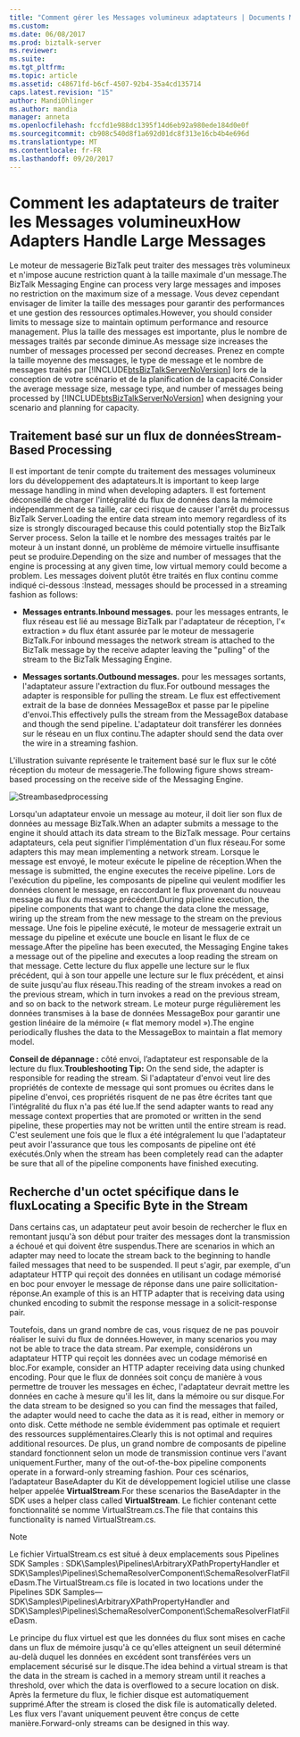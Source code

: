 ```yaml
---
title: "Comment gérer les Messages volumineux adaptateurs | Documents Microsoft"
ms.custom: 
ms.date: 06/08/2017
ms.prod: biztalk-server
ms.reviewer: 
ms.suite: 
ms.tgt_pltfrm: 
ms.topic: article
ms.assetid: c48671fd-b6cf-4507-92b4-35a4cd135714
caps.latest.revision: "15"
author: MandiOhlinger
ms.author: mandia
manager: anneta
ms.openlocfilehash: fccfd1e988dc1395f14d6eb92a980ede184d0e0f
ms.sourcegitcommit: cb908c540d8f1a692d01dc8f313e16cb4b4e696d
ms.translationtype: MT
ms.contentlocale: fr-FR
ms.lasthandoff: 09/20/2017
---
```

# <a name="how-adapters-handle-large-messages"></a><span data-ttu-id="5f78f-102">Comment les adaptateurs de traiter les Messages volumineux</span><span class="sxs-lookup"><span data-stu-id="5f78f-102">How Adapters Handle Large Messages</span></span>
<span data-ttu-id="5f78f-103">Le moteur de messagerie BizTalk peut traiter des messages très volumineux et n'impose aucune restriction quant à la taille maximale d'un message.</span><span class="sxs-lookup"><span data-stu-id="5f78f-103">The BizTalk Messaging Engine can process very large messages and imposes no restriction on the maximum size of a message.</span></span> <span data-ttu-id="5f78f-104">Vous devez cependant envisager de limiter la taille des messages pour garantir des performances et une gestion des ressources optimales.</span><span class="sxs-lookup"><span data-stu-id="5f78f-104">However, you should consider limits to message size to maintain optimum performance and resource management.</span></span> <span data-ttu-id="5f78f-105">Plus la taille des messages est importante, plus le nombre de messages traités par seconde diminue.</span><span class="sxs-lookup"><span data-stu-id="5f78f-105">As message size increases the number of messages processed per second decreases.</span></span> <span data-ttu-id="5f78f-106">Prenez en compte la taille moyenne des messages, le type de message et le nombre de messages traités par [!INCLUDE[btsBizTalkServerNoVersion](../includes/btsbiztalkservernoversion-md.md)] lors de la conception de votre scénario et de la planification de la capacité.</span><span class="sxs-lookup"><span data-stu-id="5f78f-106">Consider the average message size, message type, and number of messages being processed by [!INCLUDE[btsBizTalkServerNoVersion](../includes/btsbiztalkservernoversion-md.md)] when designing your scenario and planning for capacity.</span></span>  
  
## <a name="stream-based-processing"></a><span data-ttu-id="5f78f-107">Traitement basé sur un flux de données</span><span class="sxs-lookup"><span data-stu-id="5f78f-107">Stream-Based Processing</span></span>  
 <span data-ttu-id="5f78f-108">Il est important de tenir compte du traitement des messages volumineux lors du développement des adaptateurs.</span><span class="sxs-lookup"><span data-stu-id="5f78f-108">It is important to keep large message handling in mind when developing adapters.</span></span> <span data-ttu-id="5f78f-109">Il est fortement déconseillé de charger l'intégralité du flux de données dans la mémoire indépendamment de sa taille, car ceci risque de causer l'arrêt du processus BizTalk Server.</span><span class="sxs-lookup"><span data-stu-id="5f78f-109">Loading the entire data stream into memory regardless of its size is strongly discouraged because this could potentially stop the BizTalk Server process.</span></span> <span data-ttu-id="5f78f-110">Selon la taille et le nombre des messages traités par le moteur à un instant donné, un problème de mémoire virtuelle insuffisante peut se produire.</span><span class="sxs-lookup"><span data-stu-id="5f78f-110">Depending on the size and number of messages that the engine is processing at any given time, low virtual memory could become a problem.</span></span> <span data-ttu-id="5f78f-111">Les messages doivent plutôt être traités en flux continu comme indiqué ci-dessous :</span><span class="sxs-lookup"><span data-stu-id="5f78f-111">Instead, messages should be processed in a streaming fashion as follows:</span></span>  
  
-   <span data-ttu-id="5f78f-112">**Messages entrants.**</span><span class="sxs-lookup"><span data-stu-id="5f78f-112">**Inbound messages.**</span></span> <span data-ttu-id="5f78f-113">pour les messages entrants, le flux réseau est lié au message BizTalk par l'adaptateur de réception, l'« extraction » du flux étant assurée par le moteur de messagerie BizTalk.</span><span class="sxs-lookup"><span data-stu-id="5f78f-113">For inbound messages the network stream is attached to the BizTalk message by the receive adapter leaving the "pulling" of the stream to the BizTalk Messaging Engine.</span></span>  
  
-   <span data-ttu-id="5f78f-114">**Messages sortants.**</span><span class="sxs-lookup"><span data-stu-id="5f78f-114">**Outbound messages.**</span></span> <span data-ttu-id="5f78f-115">pour les messages sortants, l'adaptateur assure l'extraction du flux.</span><span class="sxs-lookup"><span data-stu-id="5f78f-115">For outbound messages the adapter is responsible for pulling the stream.</span></span> <span data-ttu-id="5f78f-116">Le flux est effectivement extrait de la base de données MessageBox et passe par le pipeline d'envoi.</span><span class="sxs-lookup"><span data-stu-id="5f78f-116">This effectively pulls the stream from the MessageBox database and though the send pipeline.</span></span> <span data-ttu-id="5f78f-117">L'adaptateur doit transférer les données sur le réseau en un flux continu.</span><span class="sxs-lookup"><span data-stu-id="5f78f-117">The adapter should send the data over the wire in a streaming fashion.</span></span>  
  
 <span data-ttu-id="5f78f-118">L'illustration suivante représente le traitement basé sur le flux sur le côté réception du moteur de messagerie.</span><span class="sxs-lookup"><span data-stu-id="5f78f-118">The following figure shows stream-based processing on the receive side of the Messaging Engine.</span></span>  
  
 ![](../core/media/streambasedprocessing.gif "Streambasedprocessing")  
  
 <span data-ttu-id="5f78f-119">Lorsqu'un adaptateur envoie un message au moteur, il doit lier son flux de données au message BizTalk.</span><span class="sxs-lookup"><span data-stu-id="5f78f-119">When an adapter submits a message to the engine it should attach its data stream to the BizTalk message.</span></span> <span data-ttu-id="5f78f-120">Pour certains adaptateurs, cela peut signifier l'implémentation d'un flux réseau.</span><span class="sxs-lookup"><span data-stu-id="5f78f-120">For some adapters this may mean implementing a network stream.</span></span> <span data-ttu-id="5f78f-121">Lorsque le message est envoyé, le moteur exécute le pipeline de réception.</span><span class="sxs-lookup"><span data-stu-id="5f78f-121">When the message is submitted, the engine executes the receive pipeline.</span></span> <span data-ttu-id="5f78f-122">Lors de l'exécution du pipeline, les composants de pipeline qui veulent modifier les données clonent le message, en raccordant le flux provenant du nouveau message au flux du message précédent.</span><span class="sxs-lookup"><span data-stu-id="5f78f-122">During pipeline execution, the pipeline components that want to change the data clone the message, wiring up the stream from the new message to the stream on the previous message.</span></span> <span data-ttu-id="5f78f-123">Une fois le pipeline exécuté, le moteur de messagerie extrait un message du pipeline et exécute une boucle en lisant le flux de ce message.</span><span class="sxs-lookup"><span data-stu-id="5f78f-123">After the pipeline has been executed, the Messaging Engine takes a message out of the pipeline and executes a loop reading the stream on that message.</span></span> <span data-ttu-id="5f78f-124">Cette lecture du flux appelle une lecture sur le flux précédent, qui à son tour appelle une lecture sur le flux précédent, et ainsi de suite jusqu'au flux réseau.</span><span class="sxs-lookup"><span data-stu-id="5f78f-124">This reading of the stream invokes a read on the previous stream, which in turn invokes a read on the previous stream, and so on back to the network stream.</span></span> <span data-ttu-id="5f78f-125">Le moteur purge régulièrement les données transmises à la base de données MessageBox pour garantir une gestion linéaire de la mémoire (« flat memory model »).</span><span class="sxs-lookup"><span data-stu-id="5f78f-125">The engine periodically flushes the data to the MessageBox to maintain a flat memory model.</span></span>  
  
 <span data-ttu-id="5f78f-126">**Conseil de dépannage :** côté envoi, l’adaptateur est responsable de la lecture du flux.</span><span class="sxs-lookup"><span data-stu-id="5f78f-126">**Troubleshooting Tip:** On the send side, the adapter is responsible for reading the stream.</span></span> <span data-ttu-id="5f78f-127">Si l'adaptateur d'envoi veut lire des propriétés de contexte de message qui sont promues ou écrites dans le pipeline d'envoi, ces propriétés risquent de ne pas être écrites tant que l'intégralité du flux n'a pas été lue.</span><span class="sxs-lookup"><span data-stu-id="5f78f-127">If the send adapter wants to read any message context properties that are promoted or written in the send pipeline, these properties may not be written until the entire stream is read.</span></span> <span data-ttu-id="5f78f-128">C'est seulement une fois que le flux a été intégralement lu que l'adaptateur peut avoir l'assurance que tous les composants de pipeline ont été exécutés.</span><span class="sxs-lookup"><span data-stu-id="5f78f-128">Only when the stream has been completely read can the adapter be sure that all of the pipeline components have finished executing.</span></span>  
  
## <a name="locating-a-specific-byte-in-the-stream"></a><span data-ttu-id="5f78f-129">Recherche d'un octet spécifique dans le flux</span><span class="sxs-lookup"><span data-stu-id="5f78f-129">Locating a Specific Byte in the Stream</span></span>  
 <span data-ttu-id="5f78f-130">Dans certains cas, un adaptateur peut avoir besoin de rechercher le flux en remontant jusqu'à son début pour traiter des messages dont la transmission a échoué et qui doivent être suspendus.</span><span class="sxs-lookup"><span data-stu-id="5f78f-130">There are scenarios in which an adapter may need to locate the stream back to the beginning to handle failed messages that need to be suspended.</span></span> <span data-ttu-id="5f78f-131">Il peut s'agir, par exemple, d'un adaptateur HTTP qui reçoit des données en utilisant un codage mémorisé en boc pour envoyer le message de réponse dans une paire sollicitation-réponse.</span><span class="sxs-lookup"><span data-stu-id="5f78f-131">An example of this is an HTTP adapter that is receiving data using chunked encoding to submit the response message in a solicit-response pair.</span></span>  
  
 <span data-ttu-id="5f78f-132">Toutefois, dans un grand nombre de cas, vous risquez de ne pas pouvoir réaliser le suivi du flux de données.</span><span class="sxs-lookup"><span data-stu-id="5f78f-132">However, in many scenarios you may not be able to trace the data stream.</span></span> <span data-ttu-id="5f78f-133">Par exemple, considérons un adaptateur HTTP qui reçoit les données avec un codage mémorisé en bloc.</span><span class="sxs-lookup"><span data-stu-id="5f78f-133">For example, consider an HTTP adapter receiving data using chunked encoding.</span></span> <span data-ttu-id="5f78f-134">Pour que le flux de données soit conçu de manière à vous permettre de trouver les messages en échec, l'adaptateur devrait mettre les données en cache à mesure qu'il les lit, dans la mémoire ou sur disque.</span><span class="sxs-lookup"><span data-stu-id="5f78f-134">For the data stream to be designed so you can find the messages that failed, the adapter would need to cache the data as it is read, either in memory or onto disk.</span></span> <span data-ttu-id="5f78f-135">Cette méthode ne semble évidemment pas optimale et requiert des ressources supplémentaires.</span><span class="sxs-lookup"><span data-stu-id="5f78f-135">Clearly this is not optimal and requires additional resources.</span></span> <span data-ttu-id="5f78f-136">De plus, un grand nombre de composants de pipeline standard fonctionnent selon un mode de transmission continue vers l'avant uniquement.</span><span class="sxs-lookup"><span data-stu-id="5f78f-136">Further, many of the out-of-the-box pipeline components operate in a forward-only streaming fashion.</span></span> <span data-ttu-id="5f78f-137">Pour ces scénarios, l’adaptateur BaseAdapter du Kit de développement logiciel utilise une classe helper appelée **VirtualStream**.</span><span class="sxs-lookup"><span data-stu-id="5f78f-137">For these scenarios the BaseAdapter in the SDK uses a helper class called **VirtualStream**.</span></span> <span data-ttu-id="5f78f-138">Le fichier contenant cette fonctionnalité se nomme VirtualStream.cs.</span><span class="sxs-lookup"><span data-stu-id="5f78f-138">The file that contains this functionality is named VirtualStream.cs.</span></span>  
  
> [!NOTE]
>  <span data-ttu-id="5f78f-139">Le fichier VirtualStream.cs est situé à deux emplacements sous Pipelines SDK Samples : SDK\Samples\Pipelines\ArbitraryXPathPropertyHandler et SDK\Samples\Pipelines\SchemaResolverComponent\SchemaResolverFlatFileDasm.</span><span class="sxs-lookup"><span data-stu-id="5f78f-139">The VirtualStream.cs file is located in two locations under the Pipelines SDK Samples—SDK\Samples\Pipelines\ArbitraryXPathPropertyHandler and SDK\Samples\Pipelines\SchemaResolverComponent\SchemaResolverFlatFileDasm.</span></span>  
  
 <span data-ttu-id="5f78f-140">Le principe du flux virtuel est que les données du flux sont mises en cache dans un flux de mémoire jusqu'à ce qu'elles atteignent un seuil déterminé au-delà duquel les données en excédent sont transférées vers un emplacement sécurisé sur le disque.</span><span class="sxs-lookup"><span data-stu-id="5f78f-140">The idea behind a virtual stream is that the data in the stream is cached in a memory stream until it reaches a threshold, over which the data is overflowed to a secure location on disk.</span></span> <span data-ttu-id="5f78f-141">Après la fermeture du flux, le fichier disque est automatiquement supprimé.</span><span class="sxs-lookup"><span data-stu-id="5f78f-141">After the stream is closed the disk file is automatically deleted.</span></span> <span data-ttu-id="5f78f-142">Les flux vers l'avant uniquement peuvent être conçus de cette manière.</span><span class="sxs-lookup"><span data-stu-id="5f78f-142">Forward-only streams can be designed in this way.</span></span>